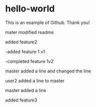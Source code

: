 # hello-world

This is an example of Github. Thank you!


mater modified readme

added feature2

-added feature 1 v1

-completed feature 1v2

master added a line and changed the line

user2 added a line to master 

master added a line

added feature3
